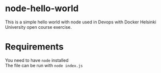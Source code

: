 # node-hello-world
This is a simple hello world with node used in Devops with Docker Helsinki University open course exercise.

# Requirements
You need to have `node` installed <br/>
The file can be run with `node index.js`
